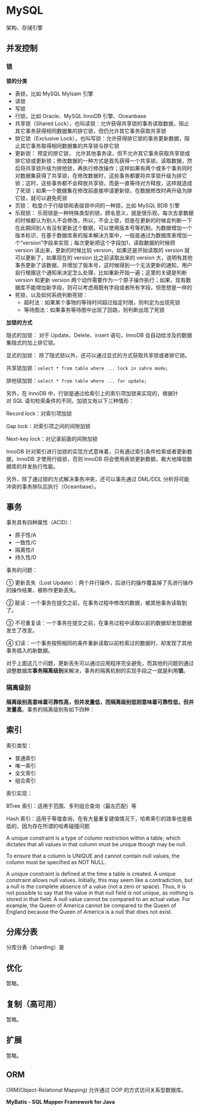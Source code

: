 # MySQL

架构、存储引擎

## 并发控制

### 锁

**锁的分类**

- 表锁，比如 MySQL MyIsam 引擎
- 读锁
- 写锁
- 行锁，比如 Oracle、MySQL InnoDB 引擎、Oceanbase
- 共享锁（Shared Lock），也叫读锁：允许获得共享锁的事务读取数据，阻止其它事务获得相同数据集的排它锁，但仍允许其它事务获取共享锁
- 排它锁（Exclusive Lock），也叫写锁：允许获得排它锁的事务更新数据，阻止其它事务取得相同数据集的共享锁与排它锁
- 更新锁： 预定的排它锁， 允许其他事务读，但不允许其它事务获取共享锁或排它锁或更新锁；修改数据的一种方式是首先获得一个共享锁，读取数据，然后将共享锁升级为排他锁，再执行修改操作；这样如果有两个或多个事务同时对数据集获得了共享锁，在修改数据时，这些事务都要将共享锁升级为排它锁；这时，这些事务都不会释放共享锁，而是一直等待对方释放，这样就造成了死锁；如果一个数据集在修改前直接申请更新锁，在数据修改时再升级为排它锁，就可以避免死锁
- 页锁： 粒度介于行级锁和表级锁中间的一种锁，比如 MySQL BDB 引擎
- 乐观锁： 乐观锁是一种特殊类型的锁，顾名思义，就是很乐观，每次去拿数据的时候都认为别人不会修改，所以，不会上锁，但是在更新的时候会判断一下在此期间别人有没有更新这个数据，可以使用版本号等机制，为数据增加一个版本标识，在基于数据库表的版本解决方案中，一般是通过为数据库表增加一个“version”字段来实现；每次更新把这个字段加1，读取数据的时候把 version 读出来，更新的时候比较 version，如果还是开始读取的 version 就可以更新了，如果现在的 version 比之前读取出来的 version 大，说明有其他事务更新了该数据，并增加了版本号，这时候得到一个无法更新的通知，用户自行根据这个通知来决定怎么处理，比如重新开始一遍；这里的关键是判断 version 和更新 version 两个动作需要作为一个原子操作执行；如果，现有数据库不能增加新字段，则可以考虑用既有字段或者所有字段，但思想是一样的
- 死锁，以及如何系统判断死锁：
  - 超时法：如果某个事物的等待时间超过指定时限，则判定为出现死锁
  - 等待图法：如果事务等待图中出现了回路，则判断出现了死锁

**加锁的方式**

隐式的加锁： 对于 Update、Delete、insert 语句，InnoDB 会自动给涉及的数据集隐式的加上排它锁。

显式的加锁： 除了隐式锁以外，还可以通过显式的方式获取共享锁或者排它锁。

共享锁加锁：`select * from table where ... lock in sahre mode;`

排他锁加锁：`select * from table where ... for update;`

另外，在 InnoDB 中，行锁是通过给索引上的索引项加锁来实现的，根据针对 SQL 语句检索条件的不同，加锁又有以下三种情形：

Record lock：对索引项加锁

Gap lock：对索引项之间的间隙加锁

Next-key lock：对记录前面的间隙加锁

InnoDB 针对索引进行加锁的实现方式意味着，只有通过索引条件检索或者更新数据，InnoDB 才使用行级锁，否则 InnoDB 将会使用表锁更新数据，极大地降低数据库的并发执行性能。

另外，除了通过锁的方式解决事务冲突，还可以事先通过 DML/DDL 分析将可能冲突的事务排队后执行（Oceanbase）。

## 事务

事务具有四种属性（ACID）：

- 原子性/A
- 一致性/C
- 隔离性/I
- 持久性/D

事务的问题：

① 更新丢失（Lost Update）：两个并行操作，后进行的操作覆盖掉了先进行操作的操作结果，被称作更新丢失。

② 脏读：一个事务在提交之前，在事务过程中修改的数据，被其他事务读取到了。

③ 不可重复读：一个事务在提交之前，在事务过程中读取以前的数据却发现数据发生了改变。

④ 幻读：一个事务按照相同的条件重新读取以前检索过的数据时，却发现了其他事务插入的新数据。

对于上面这几个问题，更新丢失可以通过应用程序完全避免，而其他的问题则通过调整数据库**事务隔离级别**来解决，事务的隔离机制的实现手段之一就是利用**锁**。

### 隔离级别

**隔离级别高意味着可靠性高，但并发量低，而隔离级别低则意味着可靠性低，但并发量高**。事务的隔离级别有如下四种：



## 索引

索引类型：

- 普通索引
- 唯一索引
- 全文索引
- 组合索引

索引实现：

BTree 索引：适用于范围、多列组合查询（最左匹配）等

Hash 索引：适用于等值查询，在有大量重复键值情况下，哈希索引的效率也是极低的，因为存在所谓的哈希碰撞问题

A unique constraint is a type of column restriction within a table, which dictates that all values in that column must be unique though may be null.

To ensure that a column is UNIQUE and cannot contain null values, the column must be specified as NOT NULL.

A unique constraint is defined at the time a table is created. A unique constraint allows null values. Initially, this may seem like a contradiction, but a null is the complete absence of a value (not a zero or space). Thus, it is not possible to say that the value in that null field is not unique, as nothing is stored in that field. A null value cannot be compared to an actual value. For example, the Queen of America cannot be compared to the Queen of England because the Queen of America is a null that does not exist.

## 分库分表

分库分表（sharding）是

## 优化

暂略。

## 复制（高可用）

暂略。

## 扩展

暂略。

## ORM

ORM(Object-Relational Mapping) 允许通过 OOP 的方式访问关系型数据库。

**MyBatis - SQL Mapper Framework for Java**
